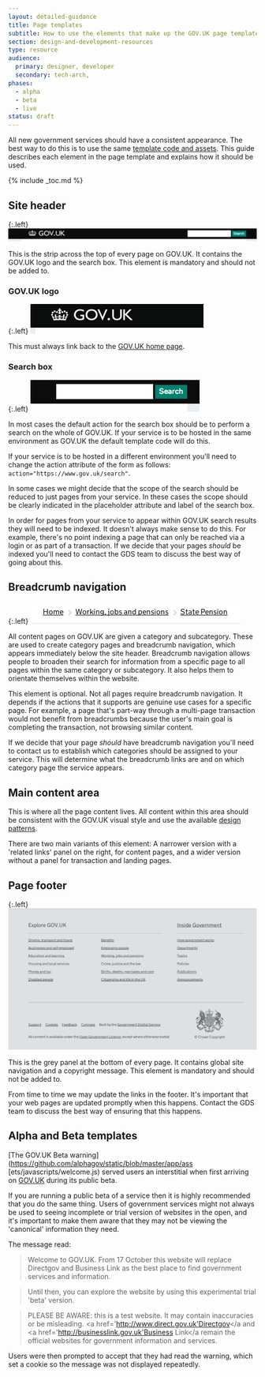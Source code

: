 ```yaml
---
layout: detailed-guidance
title: Page templates
subtitle: How to use the elements that make up the GOV.UK page templates
section: design-and-development-resources
type: resource
audience:
  primary: designer, developer
  secondary: tech-arch,
phases:
  - alpha
  - beta
  - live
status: draft
---
```


All new government services should have a consistent appearance. The best way
to do this is to use the same [template code and assets](/content-and-design/design-and-development-resources/shared-asset-libraries.html).
This guide describes each element in the page template and explains how it should
be used.

{% include _toc.md %}

## Site header

{:.left}
![Image of site header](/assets/images/page-template-elements/header.png)

This is the strip across the top of every page on GOV.UK. It contains the
GOV.UK logo and the search box. This element is mandatory and should not be added to.

### GOV.UK logo

{:.left}
![Image of GOV>UK logo](/assets/images/page-template-elements/logo.png)

This must always link back to the [GOV.UK home page](https://www.gov.uk).

### Search box

{:.left}
![Image of search box](/assets/images/page-template-elements/search.png)

In most cases the default action for the search box should be to perform a
search on the whole of GOV.UK. If your service is to be hosted in the same
environment as GOV.UK the default template code will do this.

If your service is to be hosted in a different environment you'll need to change
the action attribute of the form as follows: `action="https://www.gov.uk/search"`.

In some cases we might decide that the scope of the search should be reduced to
just pages from your service. In these cases the scope should be clearly
indicated in the placeholder attribute and label of the search box.

In order for pages from your service to appear within GOV.UK search results they
will need to be indexed. It doesn't always make sense to do this. For example,
there's no point indexing a page that can only be reached via a login or as part
of a transaction. If we decide that your pages *should* be indexed you'll need
to contact the GDS team to discuss the best way of going about this.

## Breadcrumb navigation

{:.left}
![Image of breadcrumb navigation](/assets/images/page-template-elements/breadcrumb.png)

All content pages on GOV.UK are given a category and subcategory. These are used
to create category pages and breadcrumb navigation, which appears immediately
below the site header. Breadcrumb navigation allows people to broaden their
search for information from a specific page to all pages within the same
category or subcategory. It also helps them to orientate themselves within the
website.

This element is optional. Not all pages require breadcrumb navigation. It
depends if the actions that it supports are genuine use cases for a specific
page. For example, a page that's part-way through a multi-page transaction would
not benefit from breadcrumbs because the user's main goal is completing the
transaction, not browsing similar content.

If we decide that your page *should* have breadcrumb navigation you'll need to
contact us to establish which categories should be assigned to your service.
This will determine what the breadcrumb links are and on which category page the
service appears.

## Main content area

This is where all the page content lives. All content within this area should be
consistent with the GOV.UK visual style and use the available
[design patterns](/content-and-design/design-and-development-resources/design-patterns.html).

There are two main variants of this element: A narrower version with a 'related
links' panel on the right, for content pages, and a wider version without a
panel for transaction and landing pages.

## Page footer

{:.left}
![Image of page footer](/assets/images/page-template-elements/footer.png)

This is the grey panel at the bottom of every page. It contains global site
navigation and a copyright message. This element is mandatory and should not be
added to.

From time to time we may update the links in the footer. It's important that
your web pages are updated promptly when this happens. Contact the GDS team to
discuss the best way of ensuring that this happens.

## Alpha and Beta templates

[The GOV.UK Beta warning](https://github.com/alphagov/static/blob/master/app/ass
[ets/javascripts/welcome.js) served users an interstitial when first arriving on
[GOV.UK](https://www.gov.uk) during its public beta.

If you are running a public beta of a service then it is highly recommended that
you do the same thing. Users of government services might not always be used to
seeing incomplete or trial version of websites in the open, and it's important
to make them aware that they may not be viewing the 'canonical' information they
need.

The message read:

>Welcome to GOV.UK. From 17 October this website will replace Directgov and
>Business Link as the best place to find government services and information.

>Until then, you can explore the website by using this experimental trial 'beta'
>version.

>PLEASE BE AWARE: this is a test website. It may contain inaccuracies or be
>misleading. <a href='http://www.direct.gov.uk'Directgov</a and <a
>href='http://businesslink.gov.uk'Business Link</a remain the official websites
>for government information and services.

Users were then prompted to accept that they had read the warning, which set a
cookie so the message was not displayed repeatedly.
